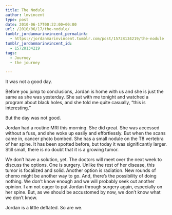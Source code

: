 ```yaml
---
title: The Nodule
author: lmvincent
type: post
date: 2010-06-17T00:22:00+00:00
url: /2010/06/17/the-nodule/
tumblr_jordanmarinvincent_permalink:
  - https://jordanmarinvincent.tumblr.com/post/15728134219/the-nodule
tumblr_jordanmarinvincent_id:
  - 15728134219
tags:
  - Journey
  - the journey

---
```

It was not a good day.

Before you jump to conclusions, Jordan is home with us and she is just the same as she was yesterday. She sat with me tonight and watched a program about black holes, and she told me quite casually, &ldquo;this is interesting.&rdquo;

But the day was not good.

Jordan had a routine MRI this morning. She did great. She was accessed without a fuss, and she woke up easily and effortlessly. But when the scans came in, cancer photo bombed. She has a small nodule on the T8 vertebra of her spine. It has been spotted before, but today it was significantly larger. Still small, there is no doubt that it is a growing tumor.

We don&rsquo;t have a solution, yet. The doctors will meet over the next week to discuss the options. One is surgery. Unlike the rest of her disease, this tumor is focalized and solid. Another option is radiation. New rounds of chemo might be another way to go. And, there&rsquo;s the possibility of doing nothing. We don&rsquo;t know enough and we will probably seek out another opinion. I am not eager to put Jordan through surgery again, especially on her spine. But, as we should be accustomed by now, we don&rsquo;t know what we don&rsquo;t know.

Jordan is a little deflated. So are we.

<div class="blogger-post-footer">
  <img loading="lazy" width="1" height="1" src="https://blogger.googleusercontent.com/tracker/9039099668816362935-3152004175743066171?l=jordansjourney2.blogspot.com" alt="" />
</div>